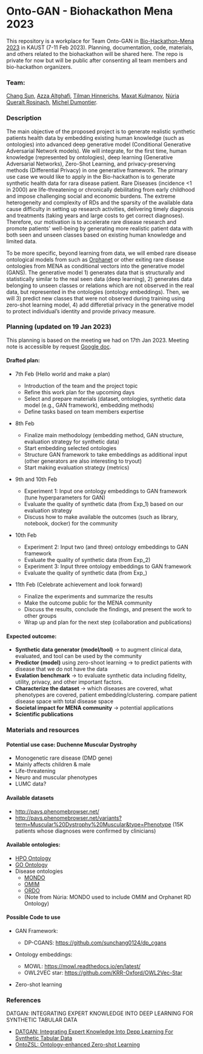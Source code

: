 # Onto-GAN - Biohackathon Mena 2023
This repository is a workplace for Team Onto-GAN in [Bio-Hackathon-Mena 2023](https://cbrcconferences.kaust.edu.sa/bio-hackathon-2023) in KAUST (7-11 Feb 2023). Planning, documentation, code, materials, and others related to the biohackathon will be shared here. The repo is private for now but will be public after consenting all team members and bio-hackathon organizers. 

### Team: 
[Chang Sun](https://www.linkedin.com/in/chang-sun-maastricht/), [Azza Altghafi](https://www.linkedin.com/in/azza-althagafi-b767aa144/), [Tilman Hinnerichs](https://tilman.hinnerichs.com/), [Maxat Kulmanov](https://www.linkedin.com/in/coolmaksat/?originalSubdomain=sa), [Núria Queralt Rosinach](https://www.linkedin.com/in/nqueralt/), [Michel Dumontier](https://www.linkedin.com/in/dumontier/). 

### Description 
The main objective of the proposed project is to generate realistic synthetic patients health data by embedding existing human knowledge (such as ontologies) into advanced deep generative model (Conditional Generative Adversarial Network models). We will integrate, for the first time, human knowledge (represented by ontologies), deep learning (Generative Adversarial Networks), Zero-Shot Learning, and privacy-preserving methods (Differential Privacy) in one generative framework. The primary use case we would like to apply in the Bio-hackathon is to generate synthetic health data for rara disease patient. Rare Diseases (incidence <1 in 2000) are life-threatening or chronically debilitating from early childhood and impose challenging social and economic burdens. The extreme heterogeneity and complexity of RDs and the sparsity of the available data cause difficulty in setting up research activities, delivering timely diagnosis and treatments (taking years and large costs to get correct diagnoses). Therefore, our motivation is to accelerate rare disease research and promote patients' well-being by generating more realistic patient data with both seen and unseen classes based on existing human knowledge and limited data.

To be more specific, beyond learning from data, we will embed rare disease ontological models from such as [Orphanet](https://www.orpha.net/consor/cgi-bin/index.php) or other exiting rare disease ontologies from MENA as conditional vectors into the generative model (GANS). The generative model 1) generates data that is structurally and statistically similar to the real seen data (deep learning), 2) generates data belonging to unseen classes or relations which are not observed in the real data, but represented in the ontologies (ontology embeddings). Then, we will 3) predict new classes that were not observed during training using zero-shot learning model, 4) add differetial privacy in the generative model to protect individual’s identity and provide privacy measure. 

### Planning (updated on 19 Jan 2023)
This planning is based on the meeting we had on 17th Jan 2023. Meeting note is accessible by request [Google doc](https://docs.google.com/document/d/1EDkHX7t7UmHipdjI2nuPkMW-8eVA0h4qmQFLOfr5IuM/edit?usp=sharing). 
#### Drafted plan:
- 7th Feb (Hello world and make a plan)
  - Introduction of the team and the project topic
  - Refine this work plan for the upcoming days
  - Select and prepare materials (dataset, ontologies, synthetic data model (e.g., GAN framework), embedding methods)
  - Define tasks based on team members expertise
  
- 8th Feb 
  - Finalize main methodology (embedding method, GAN structure, evaluation strategy for synthetic data)
  - Start embedding selected ontologies 
  - Structure GAN framework to take embeddings as additional input (other generators are also interesting to tryout)
  - Start making evaluation strategy (metrics)
  
- 9th and 10th Feb
  - Experiment 1: Input one ontology embeddings to GAN framework (tune hyperparameters for GAN)
  - Evaluate the quality of synthetic data (from Exp_1) based on our evaluation strategy
  - Discuss how to make available the outcomes (such as library, notebook, docker) for the community
  
- 10th Feb
  - Experiment 2: Input two (and three) ontology embeddings to GAN framework 
  - Evaluate the quality of synthetic data (from Exp_2)
  - Experiment 3: Input three ontology embeddings to GAN framework 
  - Evaluate the quality of synthetic data (from Exp_)
  
- 11th Feb (Celebrate achievement and look forward)
  - Finalize the experiments and summarize the results
  - Make the outcome public for the MENA community
  - Discuss the results, conclude the findings, and present the work to other groups
  - Wrap up and plan for the next step (collaboration and publications)

#### Expected outcome:
- **Synthetic data generator (model/tool)** → to augment clinical data, evaluated, and tool can be used by the community
- **Predictor (model)** using zero-shoot learning → to predict patients with disease that we do not have the data 
- **Evalation benchmark** → to evaluate synthetic data including fidelity, utility, privacy, and other important factors.
- **Characterize the dataset** → which diseases are covered, what phenotypes are covered, patient embedding/clustering. compare patient disease space with total disease space
- **Societal impact for MENA community** → potential applications
- **Scientific publications** 

### Materials and resources
#### Potential use case: Duchenne Muscular Dystrophy
- Monogenetic rare disease (DMD gene)
- Mainly affects children & male
- Life-threatening
- Neuro and muscular phenotypes
- LUMC data?

#### Available datasets
- http://pavs.phenomebrowser.net/
- http://pavs.phenomebrowser.net/variants?term=Muscular%20Dystrophy%20Muscular&type=Phenotype (15K patients whose diagnoses were confirmed by clinicians)

#### Available ontologies:
- [HPO Ontology](https://hpo.jax.org/app/)
- [GO Ontology](http://geneontology.org/)
- Disease ontologies
  - [MONDO](https://www.ebi.ac.uk/ols/ontologies/mondo)
  - [OMIM](https://www.omim.org/)
  - [ORDO](https://www.ebi.ac.uk/ols/ontologies/ordo)
  - (Note from Núria: MONDO used to include OMIM and Orphanet RD Ontology)
  
 #### Possible Code to use
- GAN Framework:
  - DP-CGANS: https://github.com/sunchang0124/dp_cgans

- Ontology embeddings:
  - MOWL: https://mowl.readthedocs.io/en/latest/ 
  - OWL2VEC star: https://github.com/KRR-Oxford/OWL2Vec-Star

- Zero-shot learning

### References
DATGAN: INTEGRATING EXPERT KNOWLEDGE INTO DEEP
LEARNING FOR SYNTHETIC TABULAR DATA
- [DATGAN: Integrating Expert Knowledge Into Depp Learning For Synthetic Tabular Data](https://arxiv.org/pdf/2203.03489.pdf)
- [OntoZSL: Ontology-enhanced Zero-shot Learning](https://dl.acm.org/doi/10.1145/3442381.3450042)

